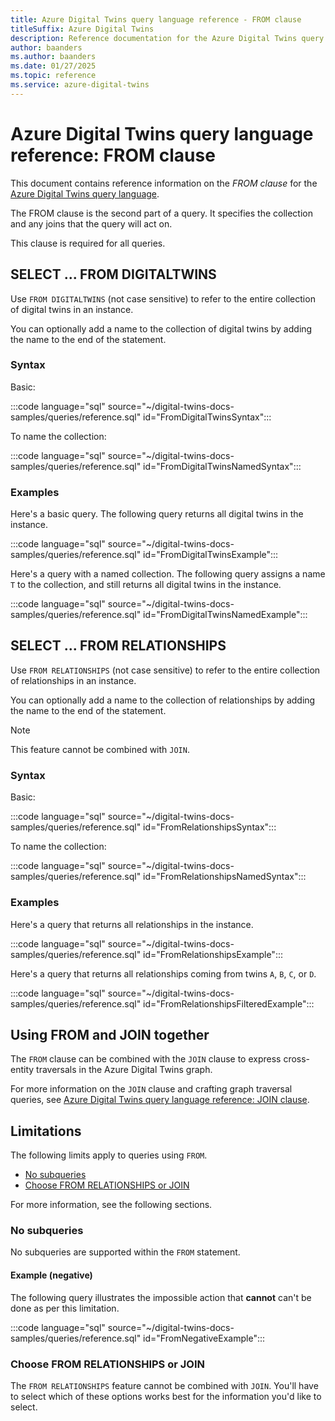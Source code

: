 ```yaml
---
title: Azure Digital Twins query language reference - FROM clause
titleSuffix: Azure Digital Twins
description: Reference documentation for the Azure Digital Twins query language FROM clause
author: baanders
ms.author: baanders
ms.date: 01/27/2025
ms.topic: reference
ms.service: azure-digital-twins
---
```


# Azure Digital Twins query language reference: FROM clause

This document contains reference information on the *FROM clause* for the [Azure Digital Twins query language](concepts-query-language.md).

The FROM clause is the second part of a query. It specifies the collection and any joins that the query will act on.

This clause is required for all queries.

## SELECT ... FROM DIGITALTWINS

Use `FROM DIGITALTWINS` (not case sensitive) to refer to the entire collection of digital twins in an instance.

You can optionally add a name to the collection of digital twins by adding the name to the end of the statement.

### Syntax

Basic:

:::code language="sql" source="~/digital-twins-docs-samples/queries/reference.sql" id="FromDigitalTwinsSyntax":::

To name the collection:

:::code language="sql" source="~/digital-twins-docs-samples/queries/reference.sql" id="FromDigitalTwinsNamedSyntax":::

### Examples

Here's a basic query. The following query returns all digital twins in the instance. 

:::code language="sql" source="~/digital-twins-docs-samples/queries/reference.sql" id="FromDigitalTwinsExample":::

Here's a query with a named collection. The following query assigns a name `T` to the collection, and still returns all digital twins in the instance.

:::code language="sql" source="~/digital-twins-docs-samples/queries/reference.sql" id="FromDigitalTwinsNamedExample":::

## SELECT ... FROM RELATIONSHIPS

Use `FROM RELATIONSHIPS` (not case sensitive) to refer to the entire collection of relationships in an instance.

You can optionally add a name to the collection of relationships by adding the name to the end of the statement.

>[!NOTE]
> This feature cannot be combined with `JOIN`.

### Syntax

Basic:

:::code language="sql" source="~/digital-twins-docs-samples/queries/reference.sql" id="FromRelationshipsSyntax":::

To name the collection:

:::code language="sql" source="~/digital-twins-docs-samples/queries/reference.sql" id="FromRelationshipsNamedSyntax":::

### Examples

Here's a query that returns all relationships in the instance. 

:::code language="sql" source="~/digital-twins-docs-samples/queries/reference.sql" id="FromRelationshipsExample":::

Here's a query that returns all relationships coming from twins `A`, `B`, `C`, or `D`.

:::code language="sql" source="~/digital-twins-docs-samples/queries/reference.sql" id="FromRelationshipsFilteredExample":::

## Using FROM and JOIN together

The `FROM` clause can be combined with the `JOIN` clause to express cross-entity traversals in the Azure Digital Twins graph.

For more information on the `JOIN` clause and crafting graph traversal queries, see [Azure Digital Twins query language reference: JOIN clause](reference-query-clause-join.md).

## Limitations

The following limits apply to queries using `FROM`.
* [No subqueries](#no-subqueries)
* [Choose FROM RELATIONSHIPS or JOIN](#choose-from-relationships-or-join)

For more information, see the following sections.

### No subqueries

No subqueries are supported within the `FROM` statement.

#### Example (negative)

The following query illustrates the impossible action that **cannot** can't be done as per this limitation.

:::code language="sql" source="~/digital-twins-docs-samples/queries/reference.sql" id="FromNegativeExample":::

### Choose FROM RELATIONSHIPS or JOIN

The `FROM RELATIONSHIPS` feature cannot be combined with `JOIN`. You'll have to select which of these options works best for the information you'd like to select.